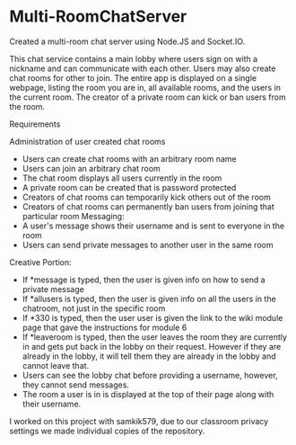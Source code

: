 # Multi-RoomChatServer
Created a multi-room chat server using Node.JS and Socket.IO.

This chat service contains a main lobby where users sign on with a nickname and can communicate with each other. Users may also create chat rooms for other to join. The entire app is displayed on a single webpage, listing the room you are in, all available rooms, and the users in the current room. The creator of a private room can kick or ban users from the room.

Requirements

Administration of user created chat rooms
- Users can create chat rooms with an arbitrary room name
- Users can join an arbitrary chat room
- The chat room displays all users currently in the room
- A private room can be created that is password protected
- Creators of chat rooms can temporarily kick others out of the room
- Creators of chat rooms can permanently ban users from joining that particular room Messaging:
- A user's message shows their username and is sent to everyone in the room
- Users can send private messages to another user in the same room

Creative Portion:

- If *message is typed, then the user is given info on how to send a private message
- If *allusers is typed, then the user is given info on all the users in the chatroom, not just in the specific room
- If *330 is typed, then the user user is given the link to the wiki module page that gave the instructions for module 6
- If *leaveroom is typed, then the user leaves the room they are currently in and gets put back in the lobby on their request. However if they are already in the lobby, it will tell them they are already in the lobby and cannot leave that.
- Users can see the lobby chat before providing a username, however, they cannot send messages.
- The room a user is in is displayed at the top of their page along with their username.

I worked on this project with samkik579, due to our classroom privacy settings we made individual copies of the repository.
